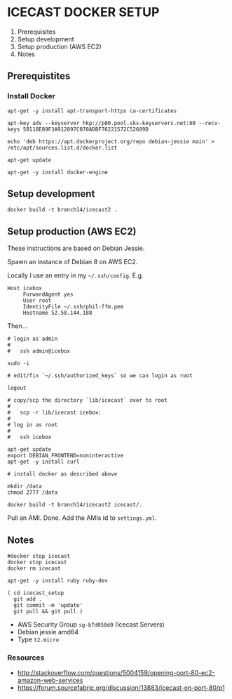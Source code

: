 ICECAST DOCKER SETUP
====================

1. Prerequisites
2. Setup development
3. Setup production (AWS EC2)
4. Notes


Prerequistites
--------------

### Install Docker

```
apt-get -y install apt-transport-https ca-certificates

apt-key adv --keyserver hkp://p80.pool.sks-keyservers.net:80 --recv-keys 58118E89F3A912897C070ADBF76221572C52609D

echo 'deb https://apt.dockerproject.org/repo debian-jessie main' > /etc/apt/sources.list.d/docker.list

apt-get update

apt-get -y install docker-engine
```


Setup development
-----------------

```
docker build -t branch14/icecast2 .
```


Setup production (AWS EC2)
--------------------------

These instructions are based on Debian Jessie.

Spawn an instance of Debian 8 on AWS EC2.

Locally I use an entry in my `~/.ssh/config`. E.g.

```
Host icebox
     ForwardAgent yes
     User root
     IdentityFile ~/.ssh/phil-ffm.pem
     Hostname 52.58.144.188

```

Then...


```
# login as admin
#
#   ssh admin@icebox

sudo -i

# edit/fix `~/.ssh/authorized_keys` so we can login as root

logout

# copy/scp the directory `lib/icecast` over to root
#
#   scp -r lib/icecast icebox:
#
# log in as root
#
#   ssh icebox

apt-get update
export DEBIAN_FRONTEND=noninteractive
apt-get -y install curl

# install docker as described above

mkdir /data
chmod 2777 /data

docker build -t branch14/icecast2 icecast/.
```

Pull an AMI. Done. Add the AMIs id to `settings.yml`.


Notes
-----

```
#docker stop icecast
docker stop icecast
docker rm icecast

apt-get -y install ruby ruby-dev

( cd icecast_setup
  git add .
  git commit -m 'update'
  git pull && git pull )
```

* AWS Security Group `sg-b7d058d0` (Icecast Servers)
* Debian jessie amd64
* Type `t2.micro`

### Resources

* http://stackoverflow.com/questions/5004159/opening-port-80-ec2-amazon-web-services
* https://forum.sourcefabric.org/discussion/13883/icecast-on-port-80/p1
